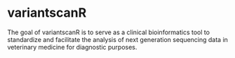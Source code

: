 
<!-- README.md is generated from README.Rmd. Please edit that file -->

# variantscanR

<!-- badges: start -->

<!-- badges: end -->

The goal of variantscanR is to serve as a clinical bioinformatics tool
to standardize and facilitate the analysis of next generation sequencing
data in veterinary medicine for diagnostic purposes.


